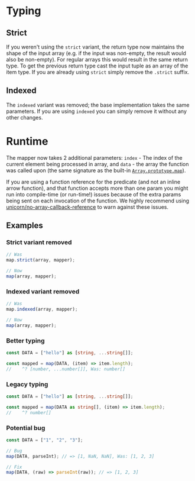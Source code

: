 # Typing

## Strict

If you weren't using the `strict` variant, the return type now maintains the
shape of the input array (e.g. if the input was non-empty, the result would also
be non-empty). For regular arrays this would result in the same return type. To
get the previous return type cast the input tuple as an array of the item type.
If you are already using `strict` simply remove the `.strict` suffix.

## Indexed

The `indexed` variant was removed; the base implementation takes the same
parameters. If you are using `indexed` you can simply remove it without any
other changes.

# Runtime

The mapper now takes 2 additional parameters: `index` - The index of the current
element being processed in array, and `data` - the array the function was called
upon (the same signature as the built-in [`Array.prototype.map`](https://developer.mozilla.org/en-US/docs/Web/JavaScript/Reference/Global_Objects/Array/map)).

If you are using a function reference for the predicate (and not an inline arrow
function), and that function accepts more than one param you might run into
compile-time (or run-time!) issues because of the extra params being sent on
each invocation of the function. We highly recommend using [unicorn/no-array-callback-reference](https://github.com/sindresorhus/eslint-plugin-unicorn/blob/main/docs/rules/no-array-callback-reference.md)
to warn against these issues.

## Examples

### Strict variant removed

```ts
// Was
map.strict(array, mapper);

// Now
map(array, mapper);
```

### Indexed variant removed

```ts
// Was
map.indexed(array, mapper);

// Now
map(array, mapper);
```

### Better typing

```ts
const DATA = ["hello"] as [string, ...string[]];

const mapped = map(DATA, (item) => item.length);
//    ^? [number, ...number[]], Was: number[]
```

### Legacy typing

```ts
const DATA = ["hello"] as [string, ...string[]];

const mapped = map(DATA as string[], (item) => item.length);
//    ^? number[]
```

### Potential bug

```ts
const DATA = ["1", "2", "3"];

// Bug
map(DATA, parseInt); // => [1, NaN, NaN], Was: [1, 2, 3]

// Fix
map(DATA, (raw) => parseInt(raw)); // => [1, 2, 3]
```
